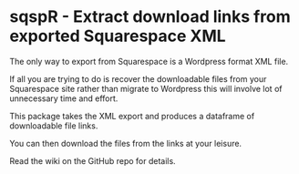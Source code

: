 # sqspR - Extract download links from exported Squarespace XML

The only way to export from Squarespace is a Wordpress format XML file.

If all you are trying to do is recover the downloadable files from your Squarespace site rather than migrate to Wordpress this will involve lot of unnecessary time and effort.

This package takes the XML export and produces a dataframe of downloadable file links.

You can then download the files from the links at your leisure.

Read the wiki on the GitHub repo for details.
